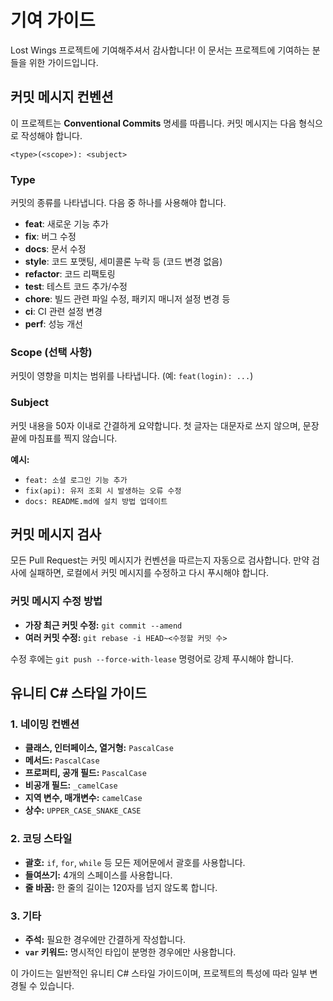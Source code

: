 # 기여 가이드

Lost Wings 프로젝트에 기여해주셔서 감사합니다! 이 문서는 프로젝트에 기여하는 분들을 위한 가이드입니다.

## 커밋 메시지 컨벤션

이 프로젝트는 **Conventional Commits** 명세를 따릅니다. 커밋 메시지는 다음 형식으로 작성해야 합니다.

```
<type>(<scope>): <subject>
```

### Type

커밋의 종류를 나타냅니다. 다음 중 하나를 사용해야 합니다.

- **feat**: 새로운 기능 추가
- **fix**: 버그 수정
- **docs**: 문서 수정
- **style**: 코드 포맷팅, 세미콜론 누락 등 (코드 변경 없음)
- **refactor**: 코드 리팩토링
- **test**: 테스트 코드 추가/수정
- **chore**: 빌드 관련 파일 수정, 패키지 매니저 설정 변경 등
- **ci**: CI 관련 설정 변경
- **perf**: 성능 개선

### Scope (선택 사항)

커밋이 영향을 미치는 범위를 나타냅니다. (예: `feat(login): ...`)

### Subject

커밋 내용을 50자 이내로 간결하게 요약합니다. 첫 글자는 대문자로 쓰지 않으며, 문장 끝에 마침표를 찍지 않습니다.

**예시:**

- `feat: 소셜 로그인 기능 추가`
- `fix(api): 유저 조회 시 발생하는 오류 수정`
- `docs: README.md에 설치 방법 업데이트`

## 커밋 메시지 검사

모든 Pull Request는 커밋 메시지가 컨벤션을 따르는지 자동으로 검사합니다. 만약 검사에 실패하면, 로컬에서 커밋 메시지를 수정하고 다시 푸시해야 합니다.

### 커밋 메시지 수정 방법

- **가장 최근 커밋 수정:** `git commit --amend`
- **여러 커밋 수정:** `git rebase -i HEAD~<수정할 커밋 수>`

수정 후에는 `git push --force-with-lease` 명령어로 강제 푸시해야 합니다.

## 유니티 C# 스타일 가이드

### 1. 네이밍 컨벤션

- **클래스, 인터페이스, 열거형:** `PascalCase`
- **메서드:** `PascalCase`
- **프로퍼티, 공개 필드:** `PascalCase`
- **비공개 필드:** `_camelCase`
- **지역 변수, 매개변수:** `camelCase`
- **상수:** `UPPER_CASE_SNAKE_CASE`

### 2. 코딩 스타일

- **괄호:** `if`, `for`, `while` 등 모든 제어문에서 괄호를 사용합니다.
- **들여쓰기:** 4개의 스페이스를 사용합니다.
- **줄 바꿈:** 한 줄의 길이는 120자를 넘지 않도록 합니다.

### 3. 기타

- **주석:** 필요한 경우에만 간결하게 작성합니다.
- **`var` 키워드:** 명시적인 타입이 분명한 경우에만 사용합니다.

이 가이드는 일반적인 유니티 C# 스타일 가이드이며, 프로젝트의 특성에 따라 일부 변경될 수 있습니다.
